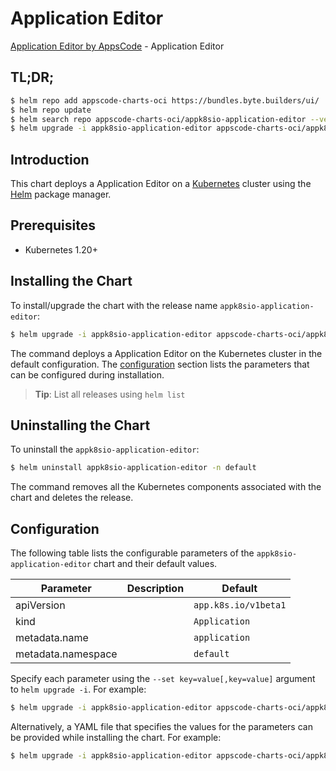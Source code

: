 # Application Editor

[Application Editor by AppsCode](https://byte.builders) - Application Editor

## TL;DR;

```bash
$ helm repo add appscode-charts-oci https://bundles.byte.builders/ui/
$ helm repo update
$ helm search repo appscode-charts-oci/appk8sio-application-editor --version=v0.4.21
$ helm upgrade -i appk8sio-application-editor appscode-charts-oci/appk8sio-application-editor -n default --create-namespace --version=v0.4.21
```

## Introduction

This chart deploys a Application Editor on a [Kubernetes](http://kubernetes.io) cluster using the [Helm](https://helm.sh) package manager.

## Prerequisites

- Kubernetes 1.20+

## Installing the Chart

To install/upgrade the chart with the release name `appk8sio-application-editor`:

```bash
$ helm upgrade -i appk8sio-application-editor appscode-charts-oci/appk8sio-application-editor -n default --create-namespace --version=v0.4.21
```

The command deploys a Application Editor on the Kubernetes cluster in the default configuration. The [configuration](#configuration) section lists the parameters that can be configured during installation.

> **Tip**: List all releases using `helm list`

## Uninstalling the Chart

To uninstall the `appk8sio-application-editor`:

```bash
$ helm uninstall appk8sio-application-editor -n default
```

The command removes all the Kubernetes components associated with the chart and deletes the release.

## Configuration

The following table lists the configurable parameters of the `appk8sio-application-editor` chart and their default values.

|     Parameter      | Description |             Default             |
|--------------------|-------------|---------------------------------|
| apiVersion         |             | <code>app.k8s.io/v1beta1</code> |
| kind               |             | <code>Application</code>        |
| metadata.name      |             | <code>application</code>        |
| metadata.namespace |             | <code>default</code>            |


Specify each parameter using the `--set key=value[,key=value]` argument to `helm upgrade -i`. For example:

```bash
$ helm upgrade -i appk8sio-application-editor appscode-charts-oci/appk8sio-application-editor -n default --create-namespace --version=v0.4.21 --set apiVersion=app.k8s.io/v1beta1
```

Alternatively, a YAML file that specifies the values for the parameters can be provided while
installing the chart. For example:

```bash
$ helm upgrade -i appk8sio-application-editor appscode-charts-oci/appk8sio-application-editor -n default --create-namespace --version=v0.4.21 --values values.yaml
```
